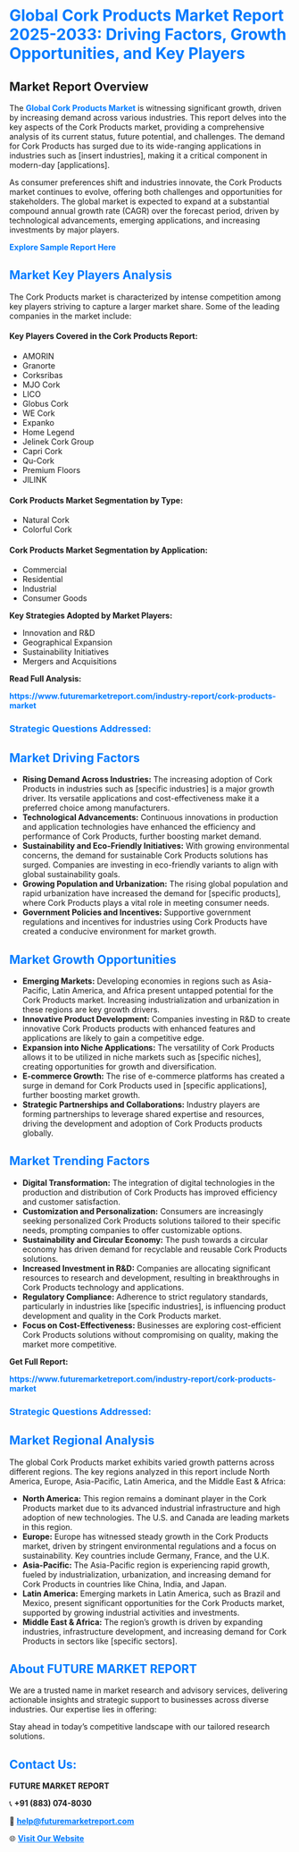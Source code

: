 <h1 style="color: #007BFF;">Global Cork Products Market Report 2025-2033: Driving Factors, Growth Opportunities, and Key Players</h1>

<section id="overview">
<h2>Market Report Overview</h2>
<p>The <a href="https://www.futuremarketreport.com/industry-report/cork-products-market" style="color: #007BFF; text-decoration: none;"><strong>Global Cork Products Market</strong></a> is witnessing significant growth, driven by increasing demand across various industries. This report delves into the key aspects of the Cork Products market, providing a comprehensive analysis of its current status, future potential, and challenges. The demand for Cork Products has surged due to its wide-ranging applications in industries such as [insert industries], making it a critical component in modern-day [applications].</p>
<p>As consumer preferences shift and industries innovate, the Cork Products market continues to evolve, offering both challenges and opportunities for stakeholders. The global market is expected to expand at a substantial compound annual growth rate (CAGR) over the forecast period, driven by technological advancements, emerging applications, and increasing investments by major players.</p>
</section>

<section id="overview">
<p><a href="https://www.futuremarketreport.com/request-sample/reportId=62829" style="color: #007BFF; text-decoration: none;"><strong>Explore Sample Report Here</strong></a></p>
</section>

<section id="key-players">
<h2 style="color: #007BFF;">Market Key Players Analysis</h2>
<p>The Cork Products market is characterized by intense competition among key players striving to capture a larger market share. Some of the leading companies in the market include:</p>
<h4>Key Players Covered in the Cork Products Report:</h4>
<ul><li>AMORIN</li><li>Granorte</li><li>Corksribas</li><li>MJO Cork</li><li>LICO</li><li>Globus Cork</li><li>WE Cork</li><li>Expanko</li><li>Home Legend</li><li>Jelinek Cork Group</li><li>Capri Cork</li><li>Qu-Cork</li><li>Premium Floors</li><li>JILINK</li></ul>
<h4>Cork Products Market Segmentation by Type:</h4>
<ul><li>Natural Cork</li><li>Colorful Cork</li></ul>

<h4>Cork Products Market Segmentation by Application:</h4>
<ul><li>Commercial</li><li>Residential</li><li>Industrial</li><li>Consumer Goods</li></ul>
<p><strong>Key Strategies Adopted by Market Players:</strong></p>
<ul>
<li>Innovation and R&D</li>
<li>Geographical Expansion</li>
<li>Sustainability Initiatives</li>
<li>Mergers and Acquisitions</li>
</ul>
</section>

<section>
<p><strong>Read Full Analysis: </strong></p><a href="https://www.futuremarketreport.com/industry-report/cork-products-market" style="color: #007BFF; text-decoration: none;"><strong>https://www.futuremarketreport.com/industry-report/cork-products-market</strong></a>
<h3 style="color: #007BFF;">Strategic Questions Addressed:</h3>
</section>

<section id="driving-factors">
<h2 style="color: #007BFF;">Market Driving Factors</h2>
<ul>
<li><strong>Rising Demand Across Industries:</strong> The increasing adoption of Cork Products in industries such as [specific industries] is a major growth driver. Its versatile applications and cost-effectiveness make it a preferred choice among manufacturers.</li>
<li><strong>Technological Advancements:</strong> Continuous innovations in production and application technologies have enhanced the efficiency and performance of Cork Products, further boosting market demand.</li>
<li><strong>Sustainability and Eco-Friendly Initiatives:</strong> With growing environmental concerns, the demand for sustainable Cork Products solutions has surged. Companies are investing in eco-friendly variants to align with global sustainability goals.</li>
<li><strong>Growing Population and Urbanization:</strong> The rising global population and rapid urbanization have increased the demand for [specific products], where Cork Products plays a vital role in meeting consumer needs.</li>
<li><strong>Government Policies and Incentives:</strong> Supportive government regulations and incentives for industries using Cork Products have created a conducive environment for market growth.</li>
</ul>
</section>

<section id="growth-opportunities">
<h2 style="color: #007BFF;">Market Growth Opportunities</h2>
<ul>
<li><strong>Emerging Markets:</strong> Developing economies in regions such as Asia-Pacific, Latin America, and Africa present untapped potential for the Cork Products market. Increasing industrialization and urbanization in these regions are key growth drivers.</li>
<li><strong>Innovative Product Development:</strong> Companies investing in R&D to create innovative Cork Products products with enhanced features and applications are likely to gain a competitive edge.</li>
<li><strong>Expansion into Niche Applications:</strong> The versatility of Cork Products allows it to be utilized in niche markets such as [specific niches], creating opportunities for growth and diversification.</li>
<li><strong>E-commerce Growth:</strong> The rise of e-commerce platforms has created a surge in demand for Cork Products used in [specific applications], further boosting market growth.</li>
<li><strong>Strategic Partnerships and Collaborations:</strong> Industry players are forming partnerships to leverage shared expertise and resources, driving the development and adoption of Cork Products products globally.</li>
</ul>
</section>

<section id="trending-factors">
<h2 style="color: #007BFF;">Market Trending Factors</h2>
<ul>
<li><strong>Digital Transformation:</strong> The integration of digital technologies in the production and distribution of Cork Products has improved efficiency and customer satisfaction.</li>
<li><strong>Customization and Personalization:</strong> Consumers are increasingly seeking personalized Cork Products solutions tailored to their specific needs, prompting companies to offer customizable options.</li>
<li><strong>Sustainability and Circular Economy:</strong> The push towards a circular economy has driven demand for recyclable and reusable Cork Products solutions.</li>
<li><strong>Increased Investment in R&D:</strong> Companies are allocating significant resources to research and development, resulting in breakthroughs in Cork Products technology and applications.</li>
<li><strong>Regulatory Compliance:</strong> Adherence to strict regulatory standards, particularly in industries like [specific industries], is influencing product development and quality in the Cork Products market.</li>
<li><strong>Focus on Cost-Effectiveness:</strong> Businesses are exploring cost-efficient Cork Products solutions without compromising on quality, making the market more competitive.</li>
</ul>
</section>

<section>
<p><strong>Get Full Report: </strong></p><a href="https://www.futuremarketreport.com/industry-report/cork-products-market" style="color: #007BFF; text-decoration: none;"><strong>https://www.futuremarketreport.com/industry-report/cork-products-market</strong></a>
<h3 style="color: #007BFF;">Strategic Questions Addressed:</h3>
</section>


<section id="regional-analysis">
<h2 style="color: #007BFF;">Market Regional Analysis</h2>
<p>The global Cork Products market exhibits varied growth patterns across different regions. The key regions analyzed in this report include North America, Europe, Asia-Pacific, Latin America, and the Middle East & Africa:</p>
<ul>
<li><strong>North America:</strong> This region remains a dominant player in the Cork Products market due to its advanced industrial infrastructure and high adoption of new technologies. The U.S. and Canada are leading markets in this region.</li>
<li><strong>Europe:</strong> Europe has witnessed steady growth in the Cork Products market, driven by stringent environmental regulations and a focus on sustainability. Key countries include Germany, France, and the U.K.</li>
<li><strong>Asia-Pacific:</strong> The Asia-Pacific region is experiencing rapid growth, fueled by industrialization, urbanization, and increasing demand for Cork Products in countries like China, India, and Japan.</li>
<li><strong>Latin America:</strong> Emerging markets in Latin America, such as Brazil and Mexico, present significant opportunities for the Cork Products market, supported by growing industrial activities and investments.</li>
<li><strong>Middle East & Africa:</strong> The region’s growth is driven by expanding industries, infrastructure development, and increasing demand for Cork Products in sectors like [specific sectors].</li>
</ul>
</section>

<footer>
<h2 style="color: #007BFF;">About FUTURE MARKET REPORT</h2>
<p>We are a trusted name in market research and advisory services, delivering actionable insights and strategic support to businesses across diverse industries. Our expertise lies in offering:</p>

<p>Stay ahead in today’s competitive landscape with our tailored research solutions.</p>

<h2 style="color: #007BFF;">Contact Us:</h2>
<p><strong>FUTURE MARKET REPORT</strong></p>
<p>📞 <strong>+91 (883) 074-8030</strong></p>
<p>📧 <strong><a href="mailto:help@futuremarketreport.com" style="color: #007BFF;">help@futuremarketreport.com</a></strong></p>
<p>🌐 <strong><a href="https://www.futuremarketreport.com/" style="color: #007BFF;">Visit Our Website</a></strong></p>
</footer>